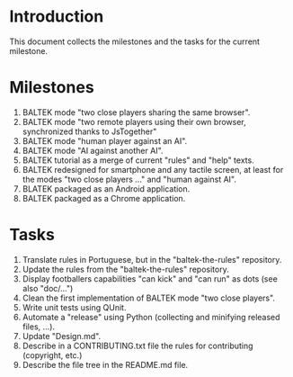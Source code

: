 # Introduction

This document collects the milestones and the tasks for the current milestone.

# Milestones

1. BALTEK mode "two close players sharing the same browser".
2. BALTEK mode "two remote players using their own browser, synchronized thanks to JsTogether"
3. BALTEK mode "human player against an AI".
4. BALTEK mode "AI against another AI".
5. BALTEK tutorial as a merge of current "rules" and "help" texts.
6. BALTEK redesigned for smartphone and any tactile screen, at least for the modes "two close players ..." and "human against AI".
7. BLATEK packaged as an Android application.
8. BALTEK packaged as a Chrome application.

# Tasks

1. Translate rules in Portuguese, but in the "baltek-the-rules" repository.
2. Update the rules from the "baltek-the-rules" repository.
3. Display footballers capabilities "can kick" and "can run" as dots (see also "doc/...")
4. Clean the first implementation of BALTEK mode "two close players".
5. Write unit tests using QUnit.
6. Automate a "release" using Python (collecting and minifying released files, ...).
7. Update "Design.md".
8. Describe in a CONTRIBUTING.txt file the rules for contributing (copyright, etc.)
9. Describe the file tree in the README.md file.